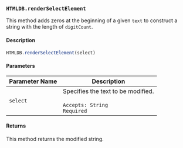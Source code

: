 ### `HTMLDB.renderSelectElement`

This method adds zeros at the beginning of a given `text` to construct a string with the length of `digitCount`.

#### Description

```javascript
HTMLDB.renderSelectElement(select)
```

#### Parameters

| Parameter Name             | Description                               |
| -------------------------- | ----------------------------------------- |
| `select` | Specifies the text to be modified.<br><br>`Accepts: String`<br>`Required` |

#### Returns

This method returns the modified string.